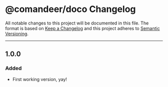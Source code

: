 # @comandeer/doco Changelog

All notable changes to this project will be documented in this file.
The format is based on [Keep a Changelog](http://keepachangelog.com/)
and this project adheres to [Semantic Versioning](http://semver.org/).

---

## 1.0.0
### Added
* First working version, yay!
